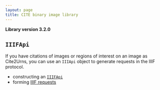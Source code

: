 ```yaml
---
layout: page
title: CITE binary image library
---
```



**Library version 3.2.0**


## `IIIFApi`

If you have citations of images or regions of interest on an image as Cite2Urns,  you can use an `IIIApi` object to generate requests in the IIIF protocol.


- constructing an [`IIIFApi`](./iiif-svc/)
- forming [IIIF requests](./iiif-reqs/)
